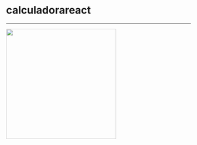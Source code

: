 # calculadorareact
<hr />
<div align="left">
  <img src="https://user-images.githubusercontent.com/87847070/236487364-9a4cdf00-4a4f-430f-b8fb-819f5a0386dc.png" width="300px" />
</div>

